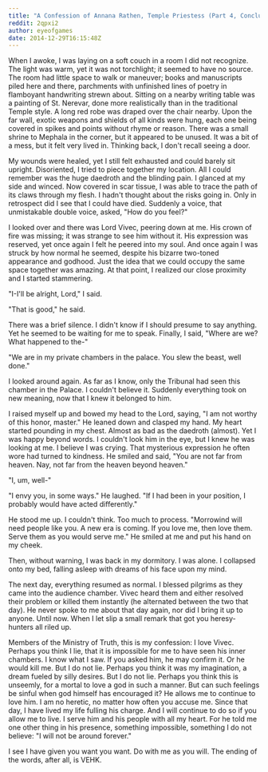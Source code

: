 ```yaml
---
title: "A Confession of Annana Rathen, Temple Priestess (Part 4, Conclusion)"
reddit: 2qpxi2
author: eyeofgames
date: 2014-12-29T16:15:48Z
---
```


When I awoke, I was laying on a soft couch in a room I did not recognize. The light was warm, yet it was not torchlight; it seemed to have no source. The room had little space to walk or maneuver; books and manuscripts piled here and there, parchments with unfinished lines of poetry in flamboyant handwriting strewn about. Sitting on a nearby writing table was a painting of St. Nerevar, done more realistically than in the traditional Temple style. A long red robe was draped over the chair nearby. Upon the far wall, exotic weapons and shields of all kinds were hung, each one being covered in spikes and points without rhyme or reason. There was a small shrine to Mephala in the corner, but it appeared to be unused. It was a bit of a mess, but it felt very lived in. Thinking back, I don't recall seeing a door.

My wounds were healed, yet I still felt exhausted and could barely sit upright. Disoriented, I tried to piece together my location. All I could remember was the huge daedroth and the blinding pain. I glanced at my side and winced. Now covered in scar tissue, I was able to trace the path of its claws through my flesh. I hadn't thought about the risks going in. Only in retrospect did I see that I could have died. Suddenly a voice, that unmistakable double voice, asked, "How do you feel?"

I looked over and there was Lord Vivec, peering down at me. His crown of fire was missing; it was strange to see him without it. His expression was reserved, yet once again I felt he peered into my soul. And once again I was struck by how normal he seemed, despite his bizarre two-toned appearance and godhood. Just the idea that we could occupy the same space together was amazing. At that point, I realized our close proximity and I started stammering.

"I-I'll be alright, Lord," I said.

"That is good," he said.

There was a brief silence. I didn't know if I should presume to say anything. Yet he seemed to be waiting for me to speak. Finally, I said, "Where are we? What happened to the-"

"We are in my private chambers in the palace. You slew the beast, well done."

I looked around again. As far as I know, only the Tribunal had seen this chamber in the Palace. I couldn't believe it. Suddenly everything took on new meaning, now that I knew it belonged to him.

I raised myself up and bowed my head to the Lord, saying, "I am not worthy of this honor, master." He leaned down and clasped my hand. My heart started pounding in my chest. Almost as bad as the daedroth (almost). Yet I was happy beyond words. I couldn't look him in the eye, but I knew he was looking at me. I believe I was crying. That mysterious expression he often wore had turned to kindness. He smiled and said, "You are not far from heaven. Nay, not far from the heaven beyond heaven."

"I, um, well-"

"I envy you, in some ways." He laughed. "If  I had been in your position, I probably would have acted differently."

He stood me up. I couldn't think. Too much to process. "Morrowind will need people like you. A new era is coming. If you love me, then love them. Serve them as you would serve me." He smiled at me and put his hand on my cheek.

Then, without warning, I was back in my dormitory. I was alone. I collapsed onto my bed, falling asleep with dreams of his face upon my mind.

The next day, everything resumed as normal. I blessed pilgrims as they came into the audience chamber. Vivec heard them and either resolved their problem or killed them instantly (he alternated between the two that day). He never spoke to me about that day again, nor did I bring it up to anyone. Until now. When I let slip a small remark that got you heresy-hunters all riled up.

Members of the Ministry of Truth, this is my confession: I love Vivec. Perhaps you think I lie, that it is impossible for me to have seen his inner chambers. I know what I saw. If you asked him, he may confirm it. Or he would kill me. But I do not lie. Perhaps you think it was my imagination, a dream fueled by silly desires. But I do not lie. Perhaps you think this is unseemly, for a mortal to love a god in such a manner. But can such feelings be sinful when god himself has encouraged it?  He allows me to continue to love him. I am no heretic, no matter how often you accuse me. Since that day, I have lived my life fulling his charge. And I will continue to do so if you allow me to live. I serve him and his people with all my heart. For he told me one other thing in his presence, something impossible, something I do not believe: "I will not be around forever."

I see I have given you want you want. Do with me as you will. The ending of the words, after all, is VEHK.


